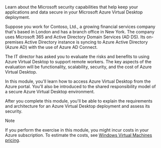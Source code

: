 Learn about the Microsoft security capabilities that help keep your applications and data secure in your Microsoft Azure Virtual Desktop deployment.

Suppose you work for Contoso, Ltd., a growing financial services company that's based in London and has a branch office in New York. The company uses Microsoft 365 and Active Directory Domain Services (AD DS). Its on-premises Active Directory instance is syncing to Azure Active Directory (Azure AD) with the use of Azure AD Connect.

The IT director has asked you to evaluate the risks and benefits to using Azure Virtual Desktop to support remote workers. The key aspects of the evaluation will be functionality, scalability, security, and the cost of Azure Virtual Desktop.

In this module, you'll learn how to access Azure Virtual Desktop from the Azure portal. You'll also be introduced to the shared responsibility model of a secure Azure Virtual Desktop environment.

After you complete this module, you'll be able to explain the requirements and architecture for an Azure Virtual Desktop deployment and assess its security.

> [!NOTE]
> If you perform the exercise in this module, you might incur costs in your Azure subscription. To estimate the costs, see [Windows Virtual Machines pricing](https://azure.microsoft.com/pricing/details/virtual-machines/windows/?azure-portal=true).
